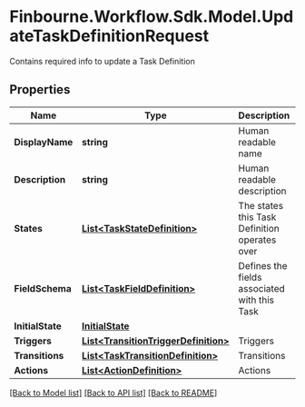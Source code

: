 # Finbourne.Workflow.Sdk.Model.UpdateTaskDefinitionRequest
Contains required info to update a Task Definition

## Properties

Name | Type | Description | Notes
------------ | ------------- | ------------- | -------------
**DisplayName** | **string** | Human readable name | 
**Description** | **string** | Human readable description | [optional] 
**States** | [**List&lt;TaskStateDefinition&gt;**](TaskStateDefinition.md) | The states this Task Definition operates over | 
**FieldSchema** | [**List&lt;TaskFieldDefinition&gt;**](TaskFieldDefinition.md) | Defines the fields associated with this Task | [optional] 
**InitialState** | [**InitialState**](InitialState.md) |  | 
**Triggers** | [**List&lt;TransitionTriggerDefinition&gt;**](TransitionTriggerDefinition.md) | Triggers | [optional] 
**Transitions** | [**List&lt;TaskTransitionDefinition&gt;**](TaskTransitionDefinition.md) | Transitions | [optional] 
**Actions** | [**List&lt;ActionDefinition&gt;**](ActionDefinition.md) | Actions | [optional] 

[[Back to Model list]](../README.md#documentation-for-models) [[Back to API list]](../README.md#documentation-for-api-endpoints) [[Back to README]](../README.md)

